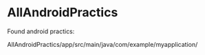 # AllAndroidPractics
Found android practics:

AllAndroidPractics/app/src/main/java/com/example/myapplication/
